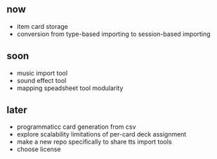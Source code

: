## now

- item card storage
- conversion from type-based importing to session-based importing

## soon

- music import tool
- sound effect tool
- mapping speadsheet tool modularity

## later

- programmaticc card generation from csv
- explore scalability limitations of per-card deck assignment
- make a new repo specifically to share tts import tools
- choose license
